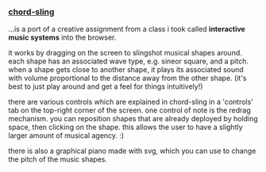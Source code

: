 ### [chord-sling](https://joon-ko.github.io/chord-sling/)

...is a port of a creative assignment from a class i took called **interactive music systems** into the browser.

it works by dragging on the screen to slingshot musical shapes around. each shape has an associated wave type, e.g. sineor square, and a pitch. when a shape gets close to another shape, it plays its associated sound with volume proportional to the distance away from the other shape. (it's best to just play around and get a feel for things intuitively!)

there are various controls which are explained in chord-sling in a 'controls' tab on the top-right corner of the screen. one control of note is the redrag mechanism. you can reposition shapes that are already deployed by holding space, then clicking on the shape. this allows the user to have a slightly larger amount of musical agency. :)

there is also a graphical piano made with svg, which you can use to change the pitch of the music shapes.
